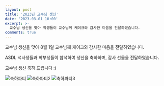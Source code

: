 ```yaml
---
layout: post
title: '2023년 교수님 생신'
date: '2023-08-01 10:00'
excerpt: >-
  교수님 생신을 맞아 학생들이 교수님께 케이크와 감사한 마음을 전달하였습니다.
comments: true
---
```

교수님 생신을 맞아 8월 1일 교수님께 케이크와 감사한 마음을 전달하였습니다.

ASDL 석사생들과 학부생들이 참석하여 생신을 축하하며, 감사 선물을 전달하였습니다.

교수님 생신 축하 드립니다 :)

![축하파티](https://github.com/yh2424/yh2424.github.io/assets/80964488/f0197e36-7d79-4136-bcf1-e493edb02136)
![축하파티2](https://github.com/yh2424/yh2424.github.io/assets/80964488/dadead7f-8d5e-4146-9740-c6ee203e4c58)
![축하파티3](https://github.com/yh2424/yh2424.github.io/assets/80964488/4eccec88-f843-4cf3-88e8-15455705090e)